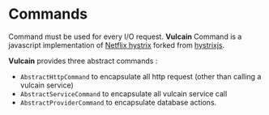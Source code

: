 # Commands

Command must be used for every I/O request. **Vulcain** Command is a javascript implementation of [Netflix hystrix](https://github.com/Netflix/Hystrix) forked from [hystrixjs](https://bitbucket.org/igor_sechyn/hystrixjs).

**Vulcain** provides three abstract commands :

- ```AbstractHttpCommand``` to encapsulate all http request (other than calling a vulcain service)
- ```AbstractServiceCommand``` to encapsulate all vulcain service call
- ```AbstractProviderCommand``` to encapsulate database actions.

